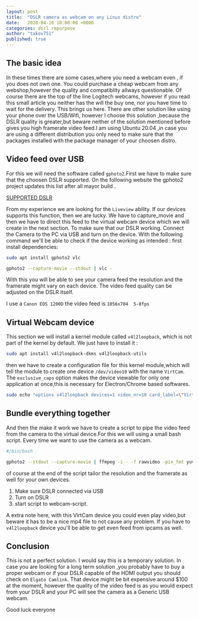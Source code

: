 ```yaml
---
layout: post
title:  "DSLR camera as webcam on any Linux distro"
date:   2020-04-16 10:00:00 +0000
categories: dsrl repurpose
author: "takov751"
published: true
---
```


## The basic idea

In these times there are some cases,where you need a webcam even , if you does not own one. You could purchase a cheap webcam from any webshop,however the quality and compatiblity allways questionable. Of course there are the top of the line Logitech webcams, however if you read this small article you neither has the will the buy one, nor you have time to wait for the delivery. This brings us here. There are other solution like using your phone over the USB/Wifi, however I choose this solution ,because the DSLR quality is greater,but beware neither of the solution mentioned before gives you high framerate video feed.I am using Ubuntu 20.04 ,in case you are using a different distribution you only need to make sure that the packages installed with the package manager of your choosen distro.

## Video feed over USB

For this we will need the software called `gphoto2`.First we have to make sure that the choosen DSLR supported. On the following website the gphoto2 project updates this list after all mayor build . 

[SUPPORTED DSLR](http://www.gphoto.org/proj/libgphoto2/support.php)

From my experience we are looking for the `Liveview` ability. If our devices supports this function, then we are lucky. We have to capture_movie and then we have to direct this feed to the virtual webcam device which we will create in the next section.
To make sure that our DSLR working. Connect the Camera to the PC via USB and turn on the device.
With the following command we'll be able to check if the device working as intended :
first install dependencies:
```bash
sudo apt install gphoto2 vlc
```

```bash
gphoto2 --capture-movie --stdout | vlc - 
```
With this you will be able to see your camera feed the resolution and the framerate might vary on each device. The video feed quality can be adjusted on the DSLR itself.

I use a `Canon EOS 1200D` the video feed is `1056x704  5-8fps`

## Virtual Webcam device

This section we will install a kernel module called `v4l2loopback`, which is not part of the kernel by default. We just have to install it :

```bash
sudo apt install v4l2loopback-dkms v4l2loopback-utils
```

then we have to create a configuration file for this kernel module,which will tell the module to create one device `/dev/video10` with the name `VirtCam`. The `exclusive_caps` option makes the device viewable for only one application at once,this is necessary for Electron/Chrome based softwares.

```bash
sudo echo "options v4l2loopback devices=1 video_nr=10 card_label=\"VirtCam\" exclusive_caps=1 max_buffers=2" >> /etc/modprobe.d/v4l2loopback.conf
```

## Bundle everything together

And then the make it work we have to create a script to pipe the video feed from the camera to the virtual device.For this we will using a small bash script. Every time we want to use the camera as a webcam.

```bash
#/bin/bash

gphoto2 --stdout --capture-movie | ffmpeg -i - -f rawvideo -pix_fmt yuv420p -threads 0  -s:v 1056x704 -r 25 -f v4l2 /dev/video10
```
of course at the end of the script tailor the resolution and the framerate as well for your own devices.


1. Make sure DSLR connected via USB
2. Turn on DSLR
3. start script to webcam-script.

A extra note here, with this VirtCam device you could even play video,but beware it has to be a nice mp4 file to not cause any problem.
If you have to `v4l2loopback` device you'll be able to get even feed from ipcams as well.


## Conclusion

This is not a perfect solution. I would say this is a temporary solution. In case you are looking for a long term solution ,you probably have to buy a proper webcam or if your DSLR capable of the HDMI output you should check on `Elgato Camlink`. That device might be bit expensive around $100 at the moment, however the quality of the video feed is as you would expect from your DSLR and your PC will see the camera as a Generic USB webcam.

Good luck everyone